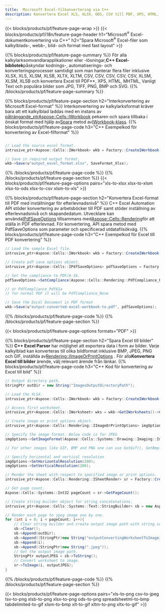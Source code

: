 ```yaml
---
title:  Microsoft Excel-filkonvertering via C++
description: Konvertera Excel XLS, XLSX, ODS, CSV till PDF, XPS, HTML, JPEG och andra format med bara 07 81 kodrader
---
```

{{< blocks/products/pf/feature-page-wrap >}}
{{< blocks/products/pf/i18n/feature-page-header h1="Microsoft<sup>&reg;</sup> Excel-dokumentkonvertering via C++" h2="Spara Microsoft<sup>&reg;</sup> Excel-filer som kalkylblads-, webb-, bild- och format med fast layout" >}}

{{% blocks/products/pf/feature-page-summary %}}
 För alla kalkylarksomvandlarapplikationer eller -lösningar,**C++ Excel-bibliotek**påskyndar kodnings-, automatiserings- och konverteringsprocesser samtidigt som man hanterar flera filer inklusive XLSX, XLS, XLSM, XLSB, XLTX, XLTM, CSV, CSV, CSV, CSV, CSV, XLSM, XLSM, XLSB och konvertera Excel till PDF**, XPS, HTML, MHTML, Vanligt Text och populära bilder som JPG, TIFF, PNG, BMP och SVG.
{{% /blocks/products/pf/feature-page-summary %}}

{{% blocks/products/pf/feature-page-section h2="Interkonvertering av Microsoft Excel-format" %}}
 Interkonvertering av kalkylarksformat kräver bara att ett kalkylblad laddas med en instans av[ påträngande_ptr<Aspose::Cells::IWorkbook>](https://reference.aspose.com/cells/cpp/class/aspose.cells.i_workbook) pekaren och spara tillbaka i önskat format med hjälp av[Spara](https://reference.aspose.com/cells/cpp/class/aspose.cells.i_workbook#a9460f52a2dec8f4bf623a4905167d997) metod av[IWorkbook-klass](https://reference.aspose.com/cells/cpp/class/aspose.cells.i_workbook).
{{% blocks/products/pf/feature-page-code h3="C++ Exempelkod för konvertering av Excel-filformat" %}}

```cs

// Load the source excel format.
intrusive_ptr<Aspose::Cells::IWorkbook> wkb = Factory::CreateIWorkbook(u"src_excel_file.xls");

// Save in required output format.
wkb->Save(u"output_excel_format.xlsx", SaveFormat_Xlsx);

```
{{% /blocks/products/pf/feature-page-code %}}
{{% /blocks/products/pf/feature-page-section %}}
{{< blocks/products/pf/feature-page-options pairs="xls-to-xlsx xlsx-to-xlsm xlsx-to-ods xlsx-to-csv xlsm-to-xls" >}}


{{% blocks/products/pf/feature-page-section h2="Konvertera Excel-format till PDF med inställningar för efterlevnadsnivå" %}}
 C++ Excel Automation API stöder konvertering av arbetsböcker till PDF samt stöder inställning av efterlevnadsnivå och skapandedatum. Utvecklare kan använda[IPdfSaveOptions](https://reference.aspose.com/cells/cpp/class/aspose.cells.i_pdf_save_options) tillsammans med[Aspose::Cells::Rendering](https://reference.aspose.com/cells/cpp/namespace/aspose.cells.rendering)för att ställa in PDF efterlevnad. För konvertering, API spara metod med PdfSaveOptions som parameter och specificerad utdatafilsökväg.
{{% blocks/products/pf/feature-page-code h3="C++ Exempelkod för Excel till PDF konvertering" %}}

```cs
// Load the sample Excel file.
intrusive_ptr<Aspose::Cells::IWorkbook> wkb = Factory::CreateIWorkbook(u"sample-convert-excel-to.pdf");

// Create pdf save options object.
intrusive_ptr<Aspose::Cells::IPdfSaveOptions> pdfSaveOptions = Factory::CreateIPdfSaveOptions();

// Set the compliance to PDF/A-1b.
pdfSaveOptions->SetCompliance(Aspose::Cells::Rendering::PdfCompliance_PdfA1b);

// or PdfCompliance_PdfA1a 
// for normal PDF it will be PdfCompliance_None

// Save the Excel Document in PDF format
wkb->Save(u"output-converted-excel-workbook-to.pdf", pdfSaveOptions);


```
{{% /blocks/products/pf/feature-page-code %}}
{{% /blocks/products/pf/feature-page-section %}}

{{< blocks/products/pf/feature-page-options formats="PDF" >}}

{{% blocks/products/pf/feature-page-section h2="Spara Excel till bilder" %}}
**C++ Excel Parser** har möjlighet att exportera data i form av bilder. Varje kalkylblad kan konverteras till olika bildformat inklusive BMP, JPEG, PNG och GIF, inställda av[Rendering::IImageOrPrintOptions](https://reference.aspose.com/cells/cpp/class/aspose.cells.rendering.i_image_or_print_options) . För alla**Konvertera Excel till bilder** ärende, välj relevant ärende från länkar.
{{% blocks/products/pf/feature-page-code h3="C++ Kod för konvertering av Excel till bild" %}}

```cs
// Output directory path.
StringPtr outDir = new String("ImagesOutputDirectoryPath");

// Load the XLSX.
intrusive_ptr<Aspose::Cells::IWorkbook> wkb = Factory::CreateIWorkbook(u"source-excel-file.xlsx");

// Access first worksheet.
intrusive_ptr<Aspose::Cells::IWorksheet> wks = wkb->GetIWorksheets()->GetObjectByIndex(0);

// Create image or print options object.
intrusive_ptr<Aspose::Cells::Rendering::IImageOrPrintOptions> imgOptions = Factory::CreateIImageOrPrintOptions();

// Specify the image format. Below code is for JPEG
imgOptions->SetImageFormat(Aspose::Cells::Systems::Drawing::Imaging::ImageFormat::GetJpeg());

// For other images like GIF, BMP and PNG one can use GetGif(), GetBmp() and GetPng() respectively 

// Specify horizontal and vertical resolution
imgOptions->SetHorizontalResolution(200);
imgOptions->SetVerticalResolution(200);

// Render the sheet with respect to specified image or print options.
intrusive_ptr<Aspose::Cells::Rendering::ISheetRender> sr = Factory::CreateISheetRender(wks, imgOptions);

// Get page count.
Aspose::Cells::Systems::Int32 pageCount = sr->GetPageCount();

// Create string builder object for string concatenations.
intrusive_ptr<Aspose::Cells::Systems::Text::StringBuilder> sb = new Aspose::Cells::Systems::Text::StringBuilder();

// Render each page to jpeg image one by one.
for (int i = 0; i < pageCount; i++){
	// Clear string builder and create output image path with string concatenations.
	sb->Clear();
	sb->Append(outDir);
	sb->Append((StringPtr)new String("outputConvertingWorksheetToImageJPEG_"));
	sb->Append(i);
	sb->Append((StringPtr)new String(".jpeg"));
	// Get the output image path.
	StringPtr outputJPEG = sb->ToString();
	// Convert worksheet to image.
	sr->ToImage(i, outputJPEG);
}
```
{{% /blocks/products/pf/feature-page-code %}}
{{% /blocks/products/pf/feature-page-section %}}

{{< blocks/products/pf/feature-page-options pairs="xls-to-png csv-to-jpeg tsv-to-png xlsb-to-png xlsx-to-png ods-to-png spreadsheetml-to-bmp tabdelimited-to-gif xlsm-to-bmp xlt-to-gif xltm-to-png xltx-to-gif" >}}
